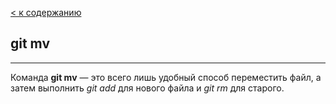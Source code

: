 [< к содержанию](../readme.md)

## git mv
---
Команда **git mv** — это всего лишь удобный способ переместить файл, а затем выполнить *git add* для нового файла и *git rm* для старого.
